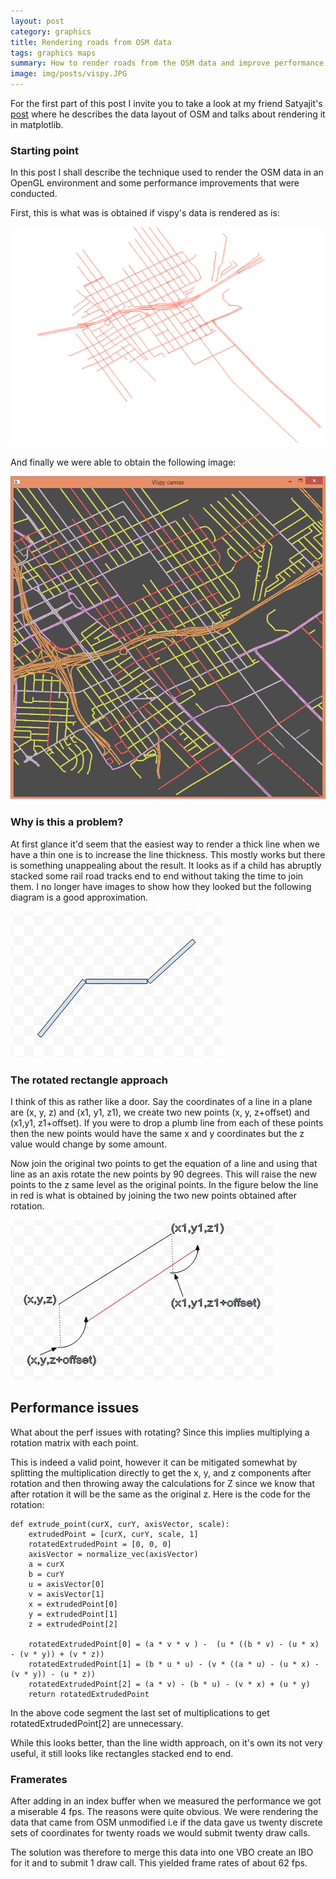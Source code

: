 ```yaml
---
layout: post
category: graphics
title: Rendering roads from OSM data
tags: graphics maps
summary: How to render roads from the OSM data and improve performance
image: img/posts/vispy.JPG
---
```


For the first part of this post I invite you to take a look at my friend Satyajit's [post](http://ssarangi.github.io/OpenStreetMapsRendering-and-simple-routing/) where he describes the data layout of OSM and talks about rendering it in matplotlib.

### Starting point

In this post I shall describe the technique used to render the OSM data in an OpenGL environment and some performance improvements that were conducted.

First, this is what was is obtained if vispy's data is rendered as is:

![Initial](/img/vispy/initial.png "Initial")

And finally we were able to obtain the following image:

![Final](/img/vispy/vispy_rendering.png "Final")


### Why is this a problem?

At first glance it'd seem that the easiest way to render a thick line when we have a thin one is to increase the line thickness. This mostly works but there is something unappealing about the result. It looks as if a child has abruptly stacked some rail road tracks end to end without taking the time to join them. I no longer have images to show how they looked but the following diagram is a good approximation.

![Rail](/img/vispy/railtracks.JPG "Line widths")

### The rotated rectangle approach

I think of this as rather like a door. Say the coordinates of a line in a plane are (x, y, z) and (x1, y1, z1), we create two new points (x, y, z+offset) and (x1,y1, z1+offset). If you were to drop a plumb line from each of these points then the new points would have the same x and y coordinates but the z value would change by some amount.

Now join the original two points to get the equation of a line and using that line as an axis rotate the new points by 90 degrees. This will raise the new points to the z same level as the original points. In the figure below the line in red is what is obtained by joining the two new points obtained after rotation.

![Door](/img/vispy/door.JPG "The door approach")  

## Performance issues
What about the perf issues with rotating? Since this implies multiplying a rotation matrix with each point.

This is indeed a valid point, however it can be mitigated somewhat by splitting the multiplication directly to get the x, y, and z components after rotation and then throwing away the calculations for Z since we know that after rotation it will be the same as the original z. Here is the code for the rotation:

```
def extrude_point(curX, curY, axisVector, scale):
    extrudedPoint = [curX, curY, scale, 1]
    rotatedExtrudedPoint = [0, 0, 0]
    axisVector = normalize_vec(axisVector)
    a = curX
    b = curY
    u = axisVector[0]
    v = axisVector[1]
    x = extrudedPoint[0]
    y = extrudedPoint[1]
    z = extrudedPoint[2]

    rotatedExtrudedPoint[0] = (a * v * v ) -  (u * ((b * v) - (u * x) - (v * y)) + (v * z))
    rotatedExtrudedPoint[1] = (b * u * u) - (v * ((a * u) - (u * x) - (v * y)) - (u * z))
    rotatedExtrudedPoint[2] = (a * v) - (b * u) - (v * x) + (u * y)
    return rotatedExtrudedPoint

```

In the above code segment the last set of multiplications to get rotatedExtrudedPoint[2] are unnecessary.

While this looks better, than the line width approach, on it's own its not very useful, it still looks like rectangles stacked end to end.

### Framerates

After adding in an index buffer when we measured the performance we got a miserable 4 fps. The reasons were quite obvious. We were rendering the data that came from OSM unmodified i.e if the data gave us twenty discrete sets of coordinates for twenty roads we would submit twenty draw calls.

The solution was therefore to merge this data into one VBO create an IBO for it and to submit 1 draw call. This yielded frame rates of about 62 fps.
